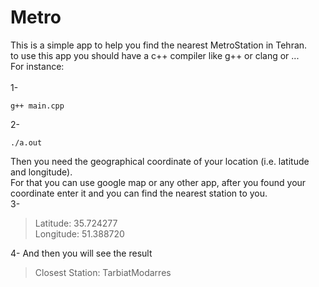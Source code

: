 # Metro
This is a simple app to help you find the nearest MetroStation in Tehran.<br>
to use this app you should have a c++ compiler like g++ or clang or ... <br>
For instance: <br><br>
1-
```
g++ main.cpp
```
2-
```
./a.out
```
Then you need the geographical coordinate of your location (i.e. latitude and longitude).<br>
For that you can use google map or any other app, after you found your coordinate enter it and you can find the nearest station to you. <br>
3-
> Latitude: 35.724277 <br>
> Longitude: 51.388720 <br>

4- And then you will see the result
> Closest Station: TarbiatModarres
